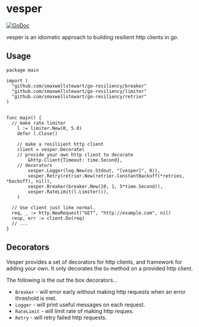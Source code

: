 # vesper
[![GoDoc](https://godoc.org/github.com/smaxwellstewart/vesper?status.svg)](http://godoc.org/github.com/smaxwellstewart/vesper)

vesper is an idiomatic approach to building resilient http clients in go.

## Usage

```golang
package main

import (
  "github.com/smaxwellstewart/go-resiliency/breaker"
  "github.com/smaxwellstewart/go-resiliency/limiter"
  "github.com/smaxwellstewart/go-resiliency/retrier"
)


func main() {
  // make rate limiter
	l := limiter.New(0, 5.0)
	defer l.Close()

	// make a resiliient http client
	client = vesper.Decorate(
    // provide your own http client to decorate
		&http.Client{Timeout: time.Second},
    // decorators
		vesper.Logger(log.New(os.Stdout, "[vesper]", 0)),
		vesper.Retry(retrier.New(retrier.ConstantBackoff(*retries, *backoff), nil)),
		vesper.Breaker(breaker.New(10, 1, 5*time.Second)),
		vesper.RateLimit(l.Limiter()),
	)

  // Use client just like normal.
  req, _ := http.NewRequest("GET", "http://example.com", nil)
  resp, err := client.Do(req)
  // ...
}

```

## Decorators

Vesper provides a set of decorators for http clients, and framework for adding your own. It only decorates the `Do` method on a provided http client.

The following is the out the box decorators...

 - `Breaker` -  will error early without making http requests when an error threshold is met.
 - `Logger` - will print useful messages on each request.
 - `RateLimit` - will limit rate of making http reques.
 - `Retry` - will retry failed http requests.
